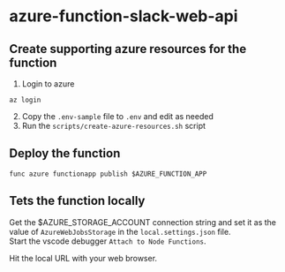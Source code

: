 # azure-function-slack-web-api

## Create supporting azure resources for the function
1. Login to azure
```
az login
```
2. Copy the `.env-sample` file to `.env` and edit as needed
3. Run the `scripts/create-azure-resources.sh` script

## Deploy the function
```
func azure functionapp publish $AZURE_FUNCTION_APP
```

## Tets the function locally
Get the $AZURE_STORAGE_ACCOUNT connection string and set it as the value of `AzureWebJobsStorage` in the `local.settings.json` file.  
Start the vscode debugger `Attach to Node Functions`.  

Hit the local URL with your web browser.  